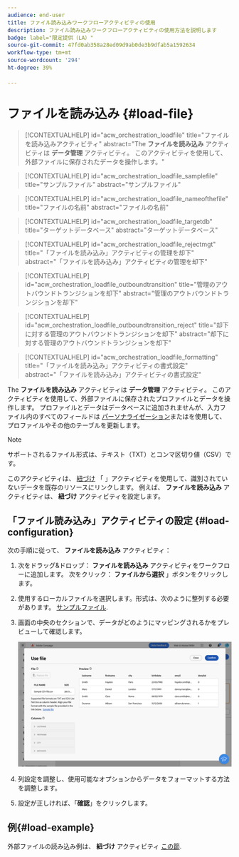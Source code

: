 ```yaml
---
audience: end-user
title: ファイル読み込みワークフローアクティビティの使用
description: ファイル読み込みワークフローアクティビティの使用方法を説明します
badge: label="限定提供（LA）"
source-git-commit: 47fd0ab358a28ed09d9ab0de3b9dfab5a1592634
workflow-type: tm+mt
source-wordcount: '294'
ht-degree: 39%

---
```


# ファイルを読み込み {#load-file}

>[!CONTEXTUALHELP]
>id="acw_orchestration_loadfile"
>title="ファイルを読み込みアクティビティ"
>abstract="The **ファイルを読み込み** アクティビティは **データ管理** アクティビティ。 このアクティビティを使用して、外部ファイルに保存されたデータを操作します。"

>[!CONTEXTUALHELP]
>id="acw_orchestration_loadfile_samplefile"
>title="サンプルファイル"
>abstract="サンプルファイル"

>[!CONTEXTUALHELP]
>id="acw_orchestration_loadfile_nameofthefile"
>title="ファイルの名前"
>abstract="ファイルの名前"

>[!CONTEXTUALHELP]
>id="acw_orchestration_loadfile_targetdb"
>title="ターゲットデータベース"
>abstract="ターゲットデータベース"

>[!CONTEXTUALHELP]
>id="acw_orchestration_loadfile_rejectmgt"
>title="「ファイルを読み込み」アクティビティの管理を却下"
>abstract="「ファイルを読み込み」アクティビティの管理を却下"

>[!CONTEXTUALHELP]
>id="acw_orchestration_loadfile_outboundtransition"
>title="管理のアウトバウンドトランジションを却下"
>abstract="管理のアウトバウンドトランジションを却下"

>[!CONTEXTUALHELP]
>id="acw_orchestration_loadfile_outboundtransition_reject"
>title="却下に対する管理のアウトバウンドトランジションを却下"
>abstract="却下に対する管理のアウトバウンドトランジションを却下"

>[!CONTEXTUALHELP]
>id="acw_orchestration_loadfile_formatting"
>title="「ファイルを読み込み」アクティビティの書式設定"
>abstract="「ファイルを読み込み」アクティビティの書式設定"


The **ファイルを読み込み** アクティビティは **データ管理** アクティビティ。 このアクティビティを使用して、外部ファイルに保存されたプロファイルとデータを操作します。 プロファイルとデータはデータベースに追加されませんが、入力ファイル内のすべてのフィールドは [パーソナライゼーション](../../personalization/gs-personalization.md)またはを使用して、プロファイルやその他のテーブルを更新します。

>[!NOTE]
>サポートされるファイル形式は、テキスト（TXT）とコンマ区切り値（CSV）です。

このアクティビティは、 [紐づけ](reconciliation.md) 「 」アクティビティを使用して、識別されていないデータを既存のリソースにリンクします。 例えば、 **ファイルを読み込み** アクティビティは、 **紐づけ** アクティビティを設定します。

## 「ファイル読み込み」アクティビティの設定 {#load-configuration}

次の手順に従って、 **ファイルを読み込み** アクティビティ：

1. 次をドラッグ&amp;ドロップ： **ファイルを読み込み** アクティビティをワークフローに追加します。 次をクリック： **ファイルから選択** 」ボタンをクリックします。

1. 使用するローカルファイルを選択します。形式は、次のように整列する必要があります。 [サンプルファイル](../../audience/file-audience.md#sample-file).

1. 画面の中央のセクションで、データがどのようにマッピングされるかをプレビューして確認します。

   ![](../assets/load-file.png)

1. 列設定を調整し、使用可能なオプションからデータをフォーマットする方法を調整します。

1. 設定が正しければ、「**確認**」をクリックします。

## 例{#load-example}

外部ファイルの読み込み例は、 **紐づけ** アクティビティ [この節](reconciliation.md#example).